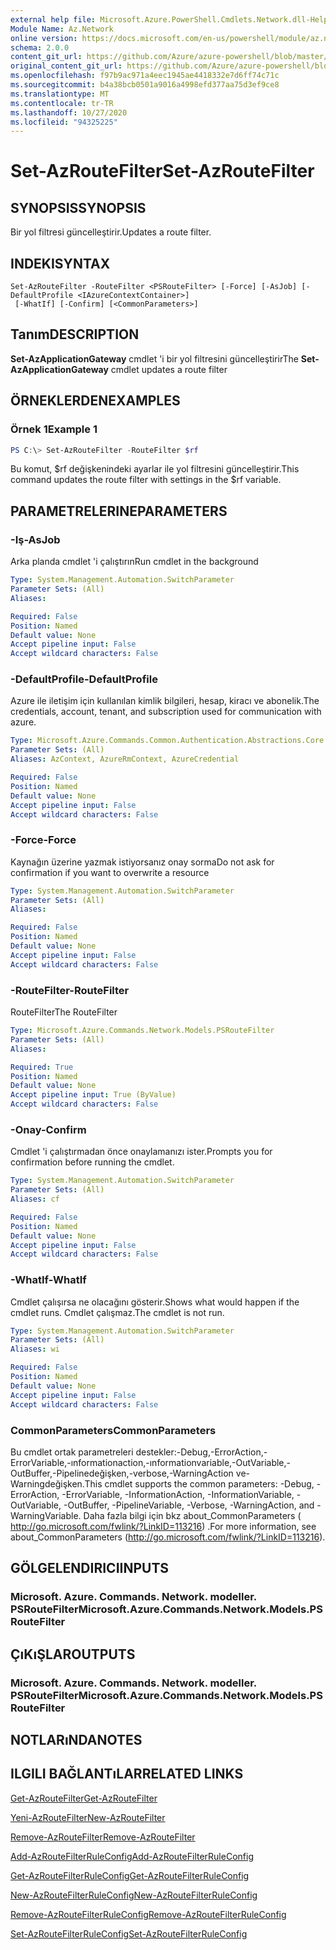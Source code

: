 ```yaml
---
external help file: Microsoft.Azure.PowerShell.Cmdlets.Network.dll-Help.xml
Module Name: Az.Network
online version: https://docs.microsoft.com/en-us/powershell/module/az.network/set-azroutefilter
schema: 2.0.0
content_git_url: https://github.com/Azure/azure-powershell/blob/master/src/Network/Network/help/Set-AzRouteFilter.md
original_content_git_url: https://github.com/Azure/azure-powershell/blob/master/src/Network/Network/help/Set-AzRouteFilter.md
ms.openlocfilehash: f97b9ac971a4eec1945ae4418332e7d6ff74c71c
ms.sourcegitcommit: b4a38bcb0501a9016a4998efd377aa75d3ef9ce8
ms.translationtype: MT
ms.contentlocale: tr-TR
ms.lasthandoff: 10/27/2020
ms.locfileid: "94325225"
---
```

# <span data-ttu-id="4c982-101">Set-AzRouteFilter</span><span class="sxs-lookup"><span data-stu-id="4c982-101">Set-AzRouteFilter</span></span>

## <span data-ttu-id="4c982-102">SYNOPSIS</span><span class="sxs-lookup"><span data-stu-id="4c982-102">SYNOPSIS</span></span>
<span data-ttu-id="4c982-103">Bir yol filtresi güncelleştirir.</span><span class="sxs-lookup"><span data-stu-id="4c982-103">Updates a route filter.</span></span>

## <span data-ttu-id="4c982-104">INDEKI</span><span class="sxs-lookup"><span data-stu-id="4c982-104">SYNTAX</span></span>

```
Set-AzRouteFilter -RouteFilter <PSRouteFilter> [-Force] [-AsJob] [-DefaultProfile <IAzureContextContainer>]
 [-WhatIf] [-Confirm] [<CommonParameters>]
```

## <span data-ttu-id="4c982-105">Tanım</span><span class="sxs-lookup"><span data-stu-id="4c982-105">DESCRIPTION</span></span>
<span data-ttu-id="4c982-106">**Set-AzApplicationGateway** cmdlet 'i bir yol filtresini güncelleştirir</span><span class="sxs-lookup"><span data-stu-id="4c982-106">The **Set-AzApplicationGateway** cmdlet updates a route filter</span></span>

## <span data-ttu-id="4c982-107">ÖRNEKLERDEN</span><span class="sxs-lookup"><span data-stu-id="4c982-107">EXAMPLES</span></span>

### <span data-ttu-id="4c982-108">Örnek 1</span><span class="sxs-lookup"><span data-stu-id="4c982-108">Example 1</span></span>
```powershell
PS C:\> Set-AzRouteFilter -RouteFilter $rf
```

<span data-ttu-id="4c982-109">Bu komut, $rf değişkenindeki ayarlar ile yol filtresini güncelleştirir.</span><span class="sxs-lookup"><span data-stu-id="4c982-109">This command updates the route filter with settings in the $rf variable.</span></span>

## <span data-ttu-id="4c982-110">PARAMETRELERINE</span><span class="sxs-lookup"><span data-stu-id="4c982-110">PARAMETERS</span></span>

### <span data-ttu-id="4c982-111">-Iş</span><span class="sxs-lookup"><span data-stu-id="4c982-111">-AsJob</span></span>
<span data-ttu-id="4c982-112">Arka planda cmdlet 'i çalıştırın</span><span class="sxs-lookup"><span data-stu-id="4c982-112">Run cmdlet in the background</span></span>

```yaml
Type: System.Management.Automation.SwitchParameter
Parameter Sets: (All)
Aliases:

Required: False
Position: Named
Default value: None
Accept pipeline input: False
Accept wildcard characters: False
```

### <span data-ttu-id="4c982-113">-DefaultProfile</span><span class="sxs-lookup"><span data-stu-id="4c982-113">-DefaultProfile</span></span>
<span data-ttu-id="4c982-114">Azure ile iletişim için kullanılan kimlik bilgileri, hesap, kiracı ve abonelik.</span><span class="sxs-lookup"><span data-stu-id="4c982-114">The credentials, account, tenant, and subscription used for communication with azure.</span></span>

```yaml
Type: Microsoft.Azure.Commands.Common.Authentication.Abstractions.Core.IAzureContextContainer
Parameter Sets: (All)
Aliases: AzContext, AzureRmContext, AzureCredential

Required: False
Position: Named
Default value: None
Accept pipeline input: False
Accept wildcard characters: False
```

### <span data-ttu-id="4c982-115">-Force</span><span class="sxs-lookup"><span data-stu-id="4c982-115">-Force</span></span>
<span data-ttu-id="4c982-116">Kaynağın üzerine yazmak istiyorsanız onay sorma</span><span class="sxs-lookup"><span data-stu-id="4c982-116">Do not ask for confirmation if you want to overwrite a resource</span></span>

```yaml
Type: System.Management.Automation.SwitchParameter
Parameter Sets: (All)
Aliases:

Required: False
Position: Named
Default value: None
Accept pipeline input: False
Accept wildcard characters: False
```

### <span data-ttu-id="4c982-117">-RouteFilter</span><span class="sxs-lookup"><span data-stu-id="4c982-117">-RouteFilter</span></span>
<span data-ttu-id="4c982-118">RouteFilter</span><span class="sxs-lookup"><span data-stu-id="4c982-118">The RouteFilter</span></span>

```yaml
Type: Microsoft.Azure.Commands.Network.Models.PSRouteFilter
Parameter Sets: (All)
Aliases:

Required: True
Position: Named
Default value: None
Accept pipeline input: True (ByValue)
Accept wildcard characters: False
```

### <span data-ttu-id="4c982-119">-Onay</span><span class="sxs-lookup"><span data-stu-id="4c982-119">-Confirm</span></span>
<span data-ttu-id="4c982-120">Cmdlet 'i çalıştırmadan önce onaylamanızı ister.</span><span class="sxs-lookup"><span data-stu-id="4c982-120">Prompts you for confirmation before running the cmdlet.</span></span>

```yaml
Type: System.Management.Automation.SwitchParameter
Parameter Sets: (All)
Aliases: cf

Required: False
Position: Named
Default value: None
Accept pipeline input: False
Accept wildcard characters: False
```

### <span data-ttu-id="4c982-121">-WhatIf</span><span class="sxs-lookup"><span data-stu-id="4c982-121">-WhatIf</span></span>
<span data-ttu-id="4c982-122">Cmdlet çalışırsa ne olacağını gösterir.</span><span class="sxs-lookup"><span data-stu-id="4c982-122">Shows what would happen if the cmdlet runs.</span></span> <span data-ttu-id="4c982-123">Cmdlet çalışmaz.</span><span class="sxs-lookup"><span data-stu-id="4c982-123">The cmdlet is not run.</span></span>

```yaml
Type: System.Management.Automation.SwitchParameter
Parameter Sets: (All)
Aliases: wi

Required: False
Position: Named
Default value: None
Accept pipeline input: False
Accept wildcard characters: False
```

### <span data-ttu-id="4c982-124">CommonParameters</span><span class="sxs-lookup"><span data-stu-id="4c982-124">CommonParameters</span></span>
<span data-ttu-id="4c982-125">Bu cmdlet ortak parametreleri destekler:-Debug,-ErrorAction,-ErrorVariable,-ınformationaction,-ınformationvariable,-OutVariable,-OutBuffer,-Pipelinedeğişken,-verbose,-WarningAction ve-Warningdeğişken.</span><span class="sxs-lookup"><span data-stu-id="4c982-125">This cmdlet supports the common parameters: -Debug, -ErrorAction, -ErrorVariable, -InformationAction, -InformationVariable, -OutVariable, -OutBuffer, -PipelineVariable, -Verbose, -WarningAction, and -WarningVariable.</span></span> <span data-ttu-id="4c982-126">Daha fazla bilgi için bkz about_CommonParameters ( http://go.microsoft.com/fwlink/?LinkID=113216) .</span><span class="sxs-lookup"><span data-stu-id="4c982-126">For more information, see about_CommonParameters (http://go.microsoft.com/fwlink/?LinkID=113216).</span></span>

## <span data-ttu-id="4c982-127">GÖLGELENDIRICI</span><span class="sxs-lookup"><span data-stu-id="4c982-127">INPUTS</span></span>

### <span data-ttu-id="4c982-128">Microsoft. Azure. Commands. Network. modeller. PSRouteFilter</span><span class="sxs-lookup"><span data-stu-id="4c982-128">Microsoft.Azure.Commands.Network.Models.PSRouteFilter</span></span>

## <span data-ttu-id="4c982-129">ÇıKıŞLAR</span><span class="sxs-lookup"><span data-stu-id="4c982-129">OUTPUTS</span></span>

### <span data-ttu-id="4c982-130">Microsoft. Azure. Commands. Network. modeller. PSRouteFilter</span><span class="sxs-lookup"><span data-stu-id="4c982-130">Microsoft.Azure.Commands.Network.Models.PSRouteFilter</span></span>

## <span data-ttu-id="4c982-131">NOTLARıNDA</span><span class="sxs-lookup"><span data-stu-id="4c982-131">NOTES</span></span>

## <span data-ttu-id="4c982-132">ILGILI BAĞLANTıLAR</span><span class="sxs-lookup"><span data-stu-id="4c982-132">RELATED LINKS</span></span>

[<span data-ttu-id="4c982-133">Get-AzRouteFilter</span><span class="sxs-lookup"><span data-stu-id="4c982-133">Get-AzRouteFilter</span></span>](./Get-AzRouteFilter.md)

[<span data-ttu-id="4c982-134">Yeni-AzRouteFilter</span><span class="sxs-lookup"><span data-stu-id="4c982-134">New-AzRouteFilter</span></span>](./New-AzRouteFilter.md)

[<span data-ttu-id="4c982-135">Remove-AzRouteFilter</span><span class="sxs-lookup"><span data-stu-id="4c982-135">Remove-AzRouteFilter</span></span>](./Remove-AzRouteFilter.md)

[<span data-ttu-id="4c982-136">Add-AzRouteFilterRuleConfig</span><span class="sxs-lookup"><span data-stu-id="4c982-136">Add-AzRouteFilterRuleConfig</span></span>](./Add-AzRouteFilterRuleConfig.md)

[<span data-ttu-id="4c982-137">Get-AzRouteFilterRuleConfig</span><span class="sxs-lookup"><span data-stu-id="4c982-137">Get-AzRouteFilterRuleConfig</span></span>](./Get-AzRouteFilterRuleConfig.md)

[<span data-ttu-id="4c982-138">New-AzRouteFilterRuleConfig</span><span class="sxs-lookup"><span data-stu-id="4c982-138">New-AzRouteFilterRuleConfig</span></span>](./New-AzRouteFilterRuleConfig.md)

[<span data-ttu-id="4c982-139">Remove-AzRouteFilterRuleConfig</span><span class="sxs-lookup"><span data-stu-id="4c982-139">Remove-AzRouteFilterRuleConfig</span></span>](./Remove-AzRouteFilterRuleConfig.md)

[<span data-ttu-id="4c982-140">Set-AzRouteFilterRuleConfig</span><span class="sxs-lookup"><span data-stu-id="4c982-140">Set-AzRouteFilterRuleConfig</span></span>](./Set-AzRouteFilterRuleConfig.md)
